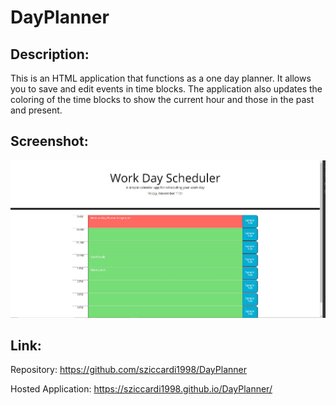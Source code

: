 # DayPlanner

## Description:
This is an HTML application that functions as a one day planner. It allows you to save and edit events in time blocks. The application also updates the coloring of the time blocks to show the current hour and those in the past and present.

## Screenshot:
![screenshot](./assets/screenshot/screenshot.JPG)


## Link:
Repository: https://github.com/sziccardi1998/DayPlanner

Hosted Application: https://sziccardi1998.github.io/DayPlanner/ 